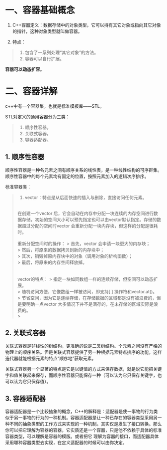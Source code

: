 # 一、容器基础概念

1. C++容器定义：数据存储中的对象类型，它可以持有其它对象或指向其它对像的指针，这种对象类型就叫做容器。

2. 特点：
> 1. 包含了一系列处理“其它对象”的方法。<br>
> 2. 容器可以自行扩展。<br>

**容器可以动态扩容**。

# 二、容器详解

c++中有一个容器集，也就是标准模板库——STL。

STL对定义的通用容器分为三类：
> 1. 顺序性容器。<br>
> 2. 关联式容器。<br>
> 3. 容器适配器。<br>

## 1. 顺序性容器

顺序性容器是一种各元素之间有顺序关系的线性表，是一种线性结构的可序群集。顺序性容器中的每个元素均有固定的位置，按照元素加入的逻辑次序排序。

标准容器类：
> 1. vector：特点是从后面快速的插入与删除，直接访问任何元素。<br>
> <br>
> 在创建一个vector 后，它会自动在内存中分配一块连续的内存空间进行数据存储，初始的空间大小可以预先指定也可以由vector默认指定。存储的数据超过分配的空间时vector 会重新分配一块内存块，但这样的分配是很耗时。<br>
> <br>
> 重新分配空间时的操作：
> > 首先，vector 会申请一块更大的内存块；<br>
> > 然后，将原来的数据拷贝到新的内存块中；<br>
> > 其次，销毁掉原内存块中的对象（调用对象的析构函数）；<br>
> > 最后，将原来的内存空间释放掉。<br>
> <br>
> <br>
> vector的特点：
> > 指定一块如同数组一样的连续存储，但空间可以动态扩展。<br>
> > 随机访问方便，它像数组一样被访问，即支持[ ] 操作符和vector.at()。<br>
> > 节省空间，因为它是连续存储，在存储数据的区域都是没有被浪费的，但是要明确一点vector 大多情况下并不是满存的，在未存储的区域实际是浪费的。<br>
> > 

## 2. 关联式容器

关联式容器是非线性的树结构，更准确的说是二叉树结构。个元素之间没有严格的物理上的顺序关系。但是关联式容器提供了另一种根据元素特点排序的功能，这样迭代器就能根据元素的特点“顺序地”获取元素。

关联式容器另一个显著的特点是它是以键值的方式来保存数据，就是说它能把关键字和值关联起来保存，而顺序性容器只能保存一种（可以认为它只保存关键字，也可以认为它只保存值）。

## 3. 容器适配器

容器适配器是一个比较抽象的概念，C++的解释是：适配器是使一事物的行为类似于另一事物的行为的一种机制。容器适配器是让一种已存在的容器类型采用另一种不同的抽象类型的工作方式来实现的一种机制。其实仅是发生了接口转换。那么你可以把它理解为容器的容器，它实质还是一个容器，只是他不依赖于具体的标准容器类型，可以理解是容器的模版。或者把它 理解为容器的接口，而适配器具体采用哪种容器类型去实现，在定义适配器的时候可以由你决定。
